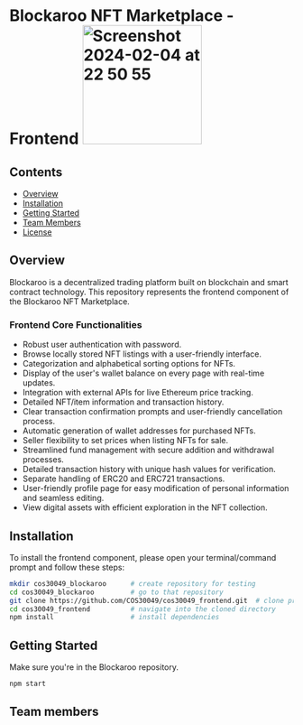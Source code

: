# Blockaroo NFT Marketplace - Frontend <img width="211" alt="Screenshot 2024-02-04 at 22 50 55" src="https://github.com/CalvinLe08/Blockaroo/assets/88606778/7dff77b4-5e5d-4a22-a3a8-a421a47dc366">


## Contents

- [Overview](#overview)
- [Installation](#installation)
- [Getting Started](#getting-started)
- [Team Members](#team-members)
- [License](#license)

## Overview

Blockaroo is a decentralized trading platform built on blockchain and smart contract technology. This repository represents the frontend component of the Blockaroo NFT Marketplace.

### Frontend Core Functionalities

- Robust user authentication with password.
- Browse locally stored NFT listings with a user-friendly interface.
- Categorization and alphabetical sorting options for NFTs.
- Display of the user's wallet balance on every page with real-time updates.
- Integration with external APIs for live Ethereum price tracking.
- Detailed NFT/item information and transaction history.
- Clear transaction confirmation prompts and user-friendly cancellation process.
- Automatic generation of wallet addresses for purchased NFTs.
- Seller flexibility to set prices when listing NFTs for sale.
- Streamlined fund management with secure addition and withdrawal processes.
- Detailed transaction history with unique hash values for verification.
- Separate handling of ERC20 and ERC721 transactions.
- User-friendly profile page for easy modification of personal information and seamless editing.
- View digital assets with efficient exploration in the NFT collection.


## Installation

To install the frontend component, please open your terminal/command prompt and follow these steps:

```bash
mkdir cos30049_blockaroo      # create repository for testing
cd cos30049_blockaroo         # go to that repository
git clone https://github.com/COS30049/cos30049_frontend.git  # clone project from GitHub
cd cos30049_frontend          # navigate into the cloned directory
npm install                   # install dependencies
```

## Getting Started

Make sure you're in the Blockaroo repository.
```bash
npm start
```

## Team members



